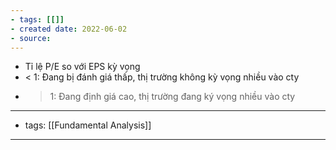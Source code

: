 ```yaml
---
- tags: [[]]
- created date: 2022-06-02
- source: 
---
```


-   Tỉ lệ P/E so với EPS kỳ vọng
-   < 1: Đang bị đánh giá thấp, thị trường không kỳ vọng nhiều vào cty
-   > 1: Đang định giá cao, thị trường đang ký vọng nhiều vào cty

---
- tags: [[Fundamental Analysis]]
---